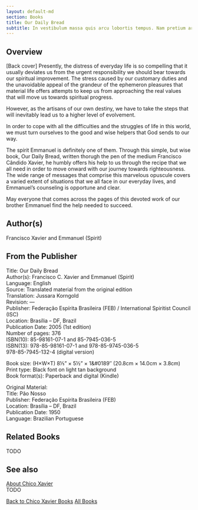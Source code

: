 ```yaml
---
layout: default-md
section: Books
title: Our Daily Bread
subtitle: In vestibulum massa quis arcu lobortis tempus. Nam pretium arcu in odio vulputate luctus.
---
```


## Overview
[Back cover] Presently, the distress of everyday life is so compelling that it usually deviates us from the urgent responsibility we should bear towards our spiritual improvement. The stress caused by our customary duties and the unavoidable appeal of the grandeur of the ephemeron pleasures that material life offers attempts to keep us from approaching the real values that will move us towards spiritual progress.

However, as the artisans of our own destiny, we have to take the steps that will inevitably lead us to a higher level of evolvement.

In order to cope with all the difficulties and the struggles of life in this world, we must turn ourselves to the good and wise helpers that God sends to our way.

The spirit Emmanuel is definitely one of them. Through this simple, but wise book, Our Daily Bread, written thorugh the pen of the medium Francisco Cândido Xavier, he humbly offers his help to us through the recipe that we all need in order to move onward with our journey towards righteousness.
The wide range of messages that comprise this marvelous opuscule covers a varied extent of situations that we all face in our everyday lives, and Emmanuel’s counseling is opportune and clear.

May everyone that comes across the pages of this devoted work of our brother Emmanuel find the help needed to succeed.

## Author(s)
Francisco Xavier and Emmanuel (Spirit)

## From the Publisher
Title: 	Our Daily Bread  
Author(s): 	Francisco C. Xavier and Emmanuel (Spirit)  
Language: 	English  
Source: 	Translated material from the original edition  
Translation: 	Jussara Korngold  
Revision: 	—  
Publisher: 	Federação Espírita Brasileira (FEB) / International Spiritist Council (ISC)  
Location: 	Brasília – DF, Brazil  
Publication Date: 	2005 (1st edition)  
Number of pages: 	376  
ISBN(10): 	85-98161-07-1 and 85-7945-036-5  
ISBN(13): 	978-85-98161-07-1 and 978-85-9745-036-5  
	978-85-7945-132-4 (digital version)  
  
Book size: (H×W×T) 	8⅕” × 5½” × 1&#0189″ (20.8cm × 14.0cm × 3.8cm)  
Print type: 	Black font on light tan background  
Book format(s): 	Paperback and digital (Kindle)  
  
Original Material: 	  
Title: 	Pão Nosso  
Publisher: 	Federação Espírita Brasileira (FEB)  
Location: 	Brasília – DF, Brazil  
Publication Date: 	1950  
Language: 	Brazilian Portuguese  

## Related Books
TODO

## See also
[About Chico Xavier](/profile/chico-xavier)  
TODO


<a href="/books/chico-xavier" class="button">Back to Chico Xavier Books</a>
<a href="/books" class="button">All Books</a>

